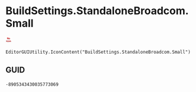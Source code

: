 # BuildSettings.StandaloneBroadcom.Small
![](/img/BuildSettings.StandaloneBroadcom.Small.png)

``` CSharp
EditorGUIUtility.IconContent("BuildSettings.StandaloneBroadcom.Small")
```
## GUID
```
-8905343430035773069
```
